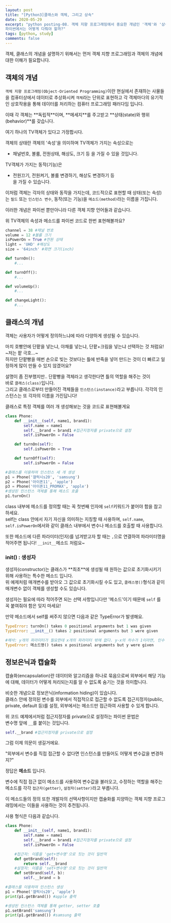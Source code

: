 ```yaml
---
layout: post
title: "[Python3]클래스와 객체, 그리고 상속"
date: 2020-05-29
excerpt: "python posting-08. 객체 지향 프로그래밍에서 중요한 개념인 '객체'와 '상속' 그리고 '다형성'.
파이썬에서는 어떻게 다뤄야 할까?"
tags: [python, study]
comments: false
---
```

객체, 클래스의 개념을 설명하기 위해서는 먼저 객체 지향 프로그래밍과 객체의 개념에 대한 이해가 필요합니다.

## 객체의 개념
`객체 지향 프로그래밍(Object-Oriented Programming)`이란 현실에서 존재하는 사물들을 컴퓨터상에서 데이터로 추상화시켜 `객체`라는 단위로 표현하고 
각 객체마다의 유기적인 상호작용을 통해 데이터를 처리하는 컴퓨터 프로그래밍 패러다임 입니다.  

이때 각 객체는 \*\*독립적\*\*이며, \*\*메세지\*\*를 주고받고 \*\*상태(state)와 행위(behavior)\*\*를 갖습니다. 

여기 하나의 TV객체가 있다고 가정합시다.  


객체의 상태란 객체의 '속성'을 의미하며 TV객체가 가지는 속성으로는  
+ 채널번호, 볼륨, 전원상태, 해상도, 크기 등 
을 가질 수 있을 것입니다.  


TV객체가 가지는 동작(기능)은  
+ 전원끄기, 전원켜기, 볼륨 변경하기, 해상도 변경하기 등  
을 가질 수 있습니다.  

이처럼 객체는 각자의 상태와 동작을 가지는데, 코드적으로 표현할 때 상태(또는 속성)는 `필드` 또는 `인스턴스 변수`, 동작(또는 기능)을 `메소드(method)`라는 이름을 가집니다.  

이러한 개념은 파이썬 뿐만아니라 다른 객체 지향 언어들과 같습니다.

위 TV객체의 속성과 메소드를 파이썬 코드로 한번 표현해볼까요?
```python
channel = 38 #채널 번호
volume = 12 #볼륨 크기
isPowerOn = True #전원 상태
light = 'UHD' #해상도
size = '64inch' #화면 크기(inch)

def turnOn():
    #...

def turnOff():
    #...

def volumeUp():
    #...

def changeLight():
    #...
```

## 클래스의 개념
객체는 사용자가 어떻게 정의하느냐에 따라 다양하게 생성될 수 있습니다.  

마치 호빵안에 단팥을 넣는냐, 야채를 넣는냐, 단팥+크림을 넣는냐 선택하는 것 처럼요! ~저는 팥 극호...~  
하지만 단팥빵을 매번 손으로 빚는 것보다는 틀에 반죽을 넣어 만드는 것이 더 빠르고 일정하게 많이 만들 수 있지 않겠어요?  


설명이 좀 진부했지만.. 
단팥빵을 객체라고 생각한다면 틀의 역할을 해주는 것이  
바로 `클래스(class)`입니다.  
그리고 클래스로부터 만들어진 객체들을 `인스턴스(instance)`라고 부릅니다.  각각의 인스턴스는 또 각자의 이름을 가진답니다!  

클래스로 특정 객체를 여러 개 생성해보는 것을 코드로 표현해볼게요
```python
class Phone: 
    def __init__(self, name1, brand1):
        self.name = name1
        self.__brand = brand1 #접근지정자를 private으로 설정
        self.isPowerOn = False

    def turnOn(self):
        self.isPowerOn = True

    def turnOff(self):
        self.isPowerOn = False

#클래스를 이용하여 인스턴스 세 개 생성
p1 = Phone('갤럭시s20', 'samsung')
p2 = Phone('아이폰11', 'apple')
p3 = Phone('아이폰11_PROMAX', 'apple')
#생성된 인스턴스 객체를 통해 메소드 호출
p1.turnOn()

```
class 내부에 메소드를 정의할 때는 꼭 첫번째 인자에 `self`키워드가 붙어야 함을 참고하세요.  
self는 class 안에서 자기 자신을 의미하는 지칭할 때 사용하며, `self.name`, `self.isPowerOn`에서와 같이 클래스 내부에서 변수나 메소드를 호출할 때 사용합니다.  

또한 메소드에 다른 파라미터(인자)를 넘겨받고자 할 때는 ` , `으로 연결하여 파라미터명을 적어주면 됩니다! `__init__`메소드 처럼요~

### __init__() : 생성자
생성자(constructor)는 클래스가 \*\*최초\*\*에 생성될 때 원하는 값으로 초기화시키기 위해 사용하는 특수한 메소드 입니다.  
위 예제처럼 매개변수를 받아오 그 값으로 초기화시킬 수도 있고, `클래스명()`형식과 같이 매개변수 없이 객체를 생성할 수도 있습니다.

생성자는 필요에 따라 적어주면 되는 선택 사항입니다만 '메소드'이기 때문에 `self` 를 꼭 붙여줘야 함은 잊지 마세요! 

만약 메소드에서 self를 써주지 않으면 다음과 같은 TypeError가 발생해요.
```python
TypeError: turnOn() takes 0 positional arguments but 1 was given
TypeError: __init__() takes 2 positional arguments but 3 were given

#해석: y개의 파라미터가 필요한데 x개의 파라미터 밖에 없다. y-x의 차수가 1이라면, 인수 하나가 빠졌다면 self가 넣어져있는지 확인하자.
TypeError: 메소드명() takes x positional arguments but y were given
```

## 정보은닉과 캡슐화
캡슐화(encapsulation)란 데이터와 알고리즘을 하나로 묶음으로써 외부에서 해당 기능에 대해, 데이터가 어떻게 처리되는지를 알 수 없도록 숨기는 것을 의미합니다.

비슷한 개념으로 정보은닉(information hiding)이 있습니다.  
클래스 안에 정의된 변수를 외부에서 직접적으로 접근할 수 없도록 접근지정자(public, private, default 등)를 설정, 외부에서는 메소드만 접근하여 사용할 수 있게 합니다.  

위 코드 예제에서처럼 접근지정자를 private으로 설정하는 파이썬 문법은  
변수명 앞에 `__`를 붙이는 것입니다.  
```python
self.__brand #접근지정자를 private으로 설정
```
그럼 이제 의문이 생길거에요.  

"외부에서 변수를 직접 접근할 수 없다면 인스턴스를 만들어도 어떻게 변수값을 변경하지?"  

정답은 __메소드__ 입니다.

변수에 직접 접근 없이 메소드를 사용하여 변수값을 불러오고, 수정하는 역할을 해주는 메소드를 각각 `접근자(getter)`, `설정자(setter)`라고 부릅니다.  

이 메소드들의 정의 또한 개발자의 선택사항이지만 캡슐화를 지양하는 객체 지향 프로그래밍에서는 이들을 사용하는 것이 추천됩니다.

사용 형식은 다음과 같습니다.
```python
class Phone: 
    def __init__(self, name1, brand1):
        self.name = name1
        self.__brand = brand1 #접근지정자를 private으로 설정
        self.isPowerOn = False

    #접근자: 이름을 'get+변수명'으로 짓는 것이 일반적
    def getBrand(self):
        return self.__brand
    #설정자: 이름을 'set+변수명'으로 짓는 것이 일반적
    def setBrand(self, b):
        self.__brand = b

#클래스를 이용하여 인스턴스 생성
p1 = Phone('갤럭시s20', 'apple')
print(p1.getBrand()) #apple 출력

#생성된 인스턴스 객체를 통해 getter, setter 호출
p1.setBrand('samsung')
print(p1.getBrand()) #samsung 출력
```